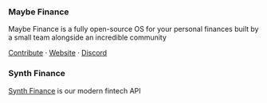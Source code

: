### Maybe Finance

Maybe Finance is a fully open-source OS for your personal finances built by a small team alongside an incredible community 

<a href="https://github.com/maybe-finance/maybe">Contribute</a> ·
<a href="https://maybefinance.com">Website</a>  ·
<a href="https://link.maybe.co/discord">Discord</a>

### Synth Finance

[Synth Finance](https://synthfinance.com/) is our modern fintech API
